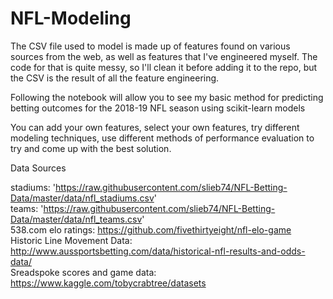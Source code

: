 # NFL-Modeling


The CSV file used to model is made up of features found on various sources from the web, as well as features that I've engineered myself.
The code for that is quite messy, so I'll clean it before adding it to the repo, but the CSV is the result of all the feature engineering.


Following the notebook will allow you to see my basic method for predicting betting outcomes for the 2018-19 NFL season using scikit-learn models

You can add your own features, select your own features, try different modeling techniques, use different methods of performance evaluation to try and come up with the best solution.

Data Sources  

stadiums: 'https://raw.githubusercontent.com/slieb74/NFL-Betting-Data/master/data/nfl_stadiums.csv'                                                        
teams: 'https://raw.githubusercontent.com/slieb74/NFL-Betting-Data/master/data/nfl_teams.csv'                                                               
538.com elo ratings: https://github.com/fivethirtyeight/nfl-elo-game                                                                                            
Historic Line Movement Data: http://www.aussportsbetting.com/data/historical-nfl-results-and-odds-data/                                                      
Sreadspoke scores and game data: https://www.kaggle.com/tobycrabtree/datasets                       

